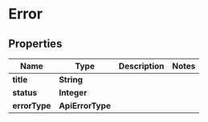 

# Error


## Properties

| Name | Type | Description | Notes |
|------------ | ------------- | ------------- | -------------|
|**title** | **String** |  |  |
|**status** | **Integer** |  |  |
|**errorType** | **ApiErrorType** |  |  |



